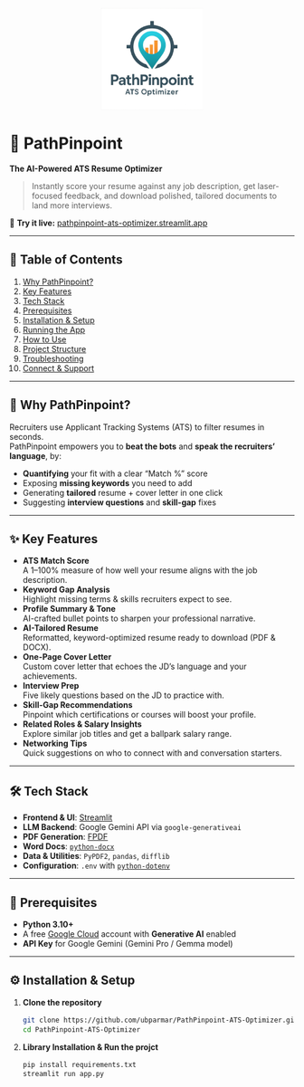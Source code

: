 <p align="center">
  <img src="images/pathpinpoint_logo.png" alt="PathPinpoint Logo" width="180"/>
</p>

# 📍 PathPinpoint  
**The AI-Powered ATS Resume Optimizer**  

> Instantly score your resume against any job description, get laser-focused feedback, and download polished, tailored documents to land more interviews.

🔗 **Try it live:** [pathpinpoint-ats-optimizer.streamlit.app](https://pathpinpoint-ats-optimizer.streamlit.app/)

---

## 🔖 Table of Contents
1. [Why PathPinpoint?](#why-pathpinpoint)  
2. [Key Features](#key-features)  
3. [Tech Stack](#tech-stack)  
4. [Prerequisites](#prerequisites)  
5. [Installation & Setup](#installation--setup)  
6. [Running the App](#running-the-app)  
7. [How to Use](#how-to-use)  
8. [Project Structure](#project-structure)  
9. [Troubleshooting](#troubleshooting)  
10. [Connect & Support](#connect--support)

---

## 🎯 Why PathPinpoint?
Recruiters use Applicant Tracking Systems (ATS) to filter resumes in seconds.  
PathPinpoint empowers you to **beat the bots** and **speak the recruiters’ language**, by:
- **Quantifying** your fit with a clear “Match %” score  
- Exposing **missing keywords** you need to add  
- Generating **tailored** resume + cover letter in one click  
- Suggesting **interview questions** and **skill-gap** fixes  

---

## ✨ Key Features
- **ATS Match Score**  
  A 1–100% measure of how well your resume aligns with the job description.
- **Keyword Gap Analysis**  
  Highlight missing terms & skills recruiters expect to see.
- **Profile Summary & Tone**  
  AI-crafted bullet points to sharpen your professional narrative.
- **AI-Tailored Resume**  
  Reformatted, keyword-optimized resume ready to download (PDF & DOCX).
- **One-Page Cover Letter**  
  Custom cover letter that echoes the JD’s language and your achievements.
- **Interview Prep**  
  Five likely questions based on the JD to practice with.
- **Skill-Gap Recommendations**  
  Pinpoint which certifications or courses will boost your profile.
- **Related Roles & Salary Insights**  
  Explore similar job titles and get a ballpark salary range.
- **Networking Tips**  
  Quick suggestions on who to connect with and conversation starters.

---

## 🛠️ Tech Stack
- **Frontend & UI**: [Streamlit](https://streamlit.io/)  
- **LLM Backend**: Google Gemini API via `google-generativeai`  
- **PDF Generation**: [FPDF](https://pypi.org/project/fpdf/)  
- **Word Docs**: [`python-docx`](https://python-docx.readthedocs.io/)  
- **Data & Utilities**: `PyPDF2`, `pandas`, `difflib`  
- **Configuration**: `.env` with [`python-dotenv`](https://pypi.org/project/python-dotenv/)  

---

## 🔧 Prerequisites
- **Python 3.10+**  
- A free [Google Cloud](https://console.cloud.google.com/) account with **Generative AI** enabled  
- **API Key** for Google Gemini (Gemini Pro / Gemma model)

---

## ⚙️ Installation & Setup

1. **Clone the repository**  
   ```bash
   git clone https://github.com/ubparmar/PathPinpoint-ATS-Optimizer.git
   cd PathPinpoint-ATS-Optimizer
   
2. **Library Installation & Run the projct**  
   ```bash
   pip install requirements.txt
   streamlit run app.py
